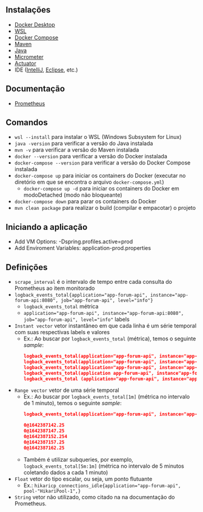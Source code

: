 ## Instalações

- [Docker Desktop](https://docs.docker.com/desktop/install/windows-install/)
- [WSL](https://learn.microsoft.com/pt-br/windows/wsl/install)
- [Docker Compose](https://docs.docker.com/compose/install/)
- [Maven](https://maven.apache.org/install.html)
- [Java](https://www.oracle.com/java/technologies/downloads/)
- [Micrometer](https://micrometer.io/)
- [Actuator](https://docs.spring.io/spring-boot/reference/actuator/enabling.html)
- IDE ([IntelliJ](https://www.jetbrains.com/pt-br/idea/#), [Eclipse](https://eclipseide.org/), etc.)

## Documentação
- [Prometheus](https://prometheus.io/docs/introduction/overview/)

## Comandos

- `wsl --install` para instalar o WSL (Windows Subsystem for Linux)
- `java -version` para verificar a versão do Java instalada
- `mvn -v` para verificar a versão do Maven instalada
- `docker --version` para verificar a versão do Docker instalada
- `docker-compose --version` para verificar a versão do Docker Compose instalada
- `docker-compose up` para iniciar os containers do Docker (executar no diretório em que se encontra o arquivo `docker-compose.yml`)
  - `docker-compose up -d` para iniciar os containers do Docker em modoDetached (modo não bloqueante)
- `docker-compose down` para parar os containers do Docker
- `mvn clean package` para realizar o build (compilar e empacotar) o projeto

## Iniciando a aplicação
- Add VM Options: -Dspring.profiles.active=prod
- Add Enviroment Variables: application-prod.properties

## Definições
- `scrape_interval` é o intervalo de tempo entre cada consulta do Prometheus ao item monitorado
- `logback_events_total{application="app-forum-api", instance="app-forum-api:8080", job="app-forum-api", level="info"}`
  - `logback_events_total` métrica
  -  `application="app-forum-api", instance="app-forum-api:8080", job="app-forum-api", level="info"` labels
- `Instant vector` vetor instantâneo em que cada linha é um série temporal com suas respectivas labels e valores
  - Ex.: Ao buscar por `logback_events_total` (métrica), temos o seguinte _sample_:
      ```json
      logback_events_total(application="app-forum-api", instance="app-forum-api:8080", job job=*app-forum-api um-api", level="debug")                                                                         0
      logback_events_total(application="app-forum-api", instance="app-forum-api:8080", job="a job="app-forum-api n-api", level="error")                                                                    44
      logback_events_total(application="app-forum-api", instance="app-forum-api:8080", job="app-forum-api", level="info")                                                                                       43
      logback_events_total(application app-forum-api", instance"app-forum-api:8080", job="app-forum-api", level="trace")                                                                                      0
      logback_events_total (application="app-forum-api", instance="app-forum-api:8080", job="app-forum-api", level="warn"]                                                                                  42
      ```
- `Range vector` vetor de uma série temporal
  - Ex.: Ao buscar por `logback_events_total[1m]` (métrica no intervalo de 1 minuto), temos o seguinte _sample_:
      ```json
      logback_events_total(application="app-forum-api", instance="app-forum-api:8080", job job=*app-forum-api um-api", level="debug")

      0@1642387142.25
      0@1642387147.25
      0@1642387152.254
      0@1642387157.25
      0@1642387162.25
      ```
  - Também é utilizar subqueries, por exemplo, `logback_events_total[5m:1m]` (métrica no intervalo de 5 minutos coletando dados a cada 1 minuto)
- `Float` vetor do tipo escalar, ou seja, um ponto flutuante
  - Ex.: `hikaricp_connections_idle{application="app-forum-api", pool-"HikariPool-1",}`
- `String` vetor não utilizado, como citado na na documentação do Prometheus.